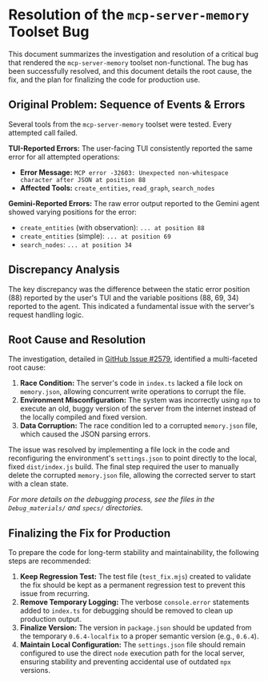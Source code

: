 # Resolution of the `mcp-server-memory` Toolset Bug

This document summarizes the investigation and resolution of a critical bug that rendered the `mcp-server-memory` toolset non-functional. The bug has been successfully resolved, and this document details the root cause, the fix, and the plan for finalizing the code for production use.

## Original Problem: Sequence of Events & Errors

Several tools from the `mcp-server-memory` toolset were tested. Every attempted call failed.

**TUI-Reported Errors:**
The user-facing TUI consistently reported the same error for all attempted operations:
- **Error Message:** `MCP error -32603: Unexpected non-whitespace character after JSON at position 88`
- **Affected Tools:** `create_entities`, `read_graph`, `search_nodes`

**Gemini-Reported Errors:**
The raw error output reported to the Gemini agent showed varying positions for the error:
- `create_entities` (with observation): `... at position 88`
- `create_entities` (simple): `... at position 69`
- `search_nodes`: `... at position 34`

## Discrepancy Analysis

The key discrepancy was the difference between the static error position (88) reported by the user's TUI and the variable positions (88, 69, 34) reported to the agent. This indicated a fundamental issue with the server's request handling logic.

## Root Cause and Resolution

The investigation, detailed in [GitHub Issue #2579](https://github.com/modelcontextprotocol/servers/issues/2579), identified a multi-faceted root cause:

1.  **Race Condition:** The server's code in `index.ts` lacked a file lock on `memory.json`, allowing concurrent write operations to corrupt the file.
2.  **Environment Misconfiguration:** The system was incorrectly using `npx` to execute an old, buggy version of the server from the internet instead of the locally compiled and fixed version.
3.  **Data Corruption:** The race condition led to a corrupted `memory.json` file, which caused the JSON parsing errors.

The issue was resolved by implementing a file lock in the code and reconfiguring the environment's `settings.json` to point directly to the local, fixed `dist/index.js` build. The final step required the user to manually delete the corrupted `memory.json` file, allowing the corrected server to start with a clean state.

*For more details on the debugging process, see the files in the `Debug_materials/` and `specs/` directories.*

## Finalizing the Fix for Production

To prepare the code for long-term stability and maintainability, the following steps are recommended:

1.  **Keep Regression Test:** The test file (`test_fix.mjs`) created to validate the fix should be kept as a permanent regression test to prevent this issue from recurring.
2.  **Remove Temporary Logging:** The verbose `console.error` statements added to `index.ts` for debugging should be removed to clean up production output.
3.  **Finalize Version:** The version in `package.json` should be updated from the temporary `0.6.4-localfix` to a proper semantic version (e.g., `0.6.4`).
4.  **Maintain Local Configuration:** The `settings.json` file should remain configured to use the direct `node` execution path for the local server, ensuring stability and preventing accidental use of outdated `npx` versions.